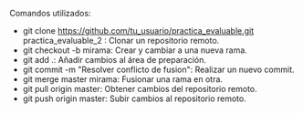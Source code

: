 Comandos utilizados:
- git clone https://github.com/tu_usuario/practica_evaluable.git practica_evaluable_2 : Clonar un repositorio remoto.
- git checkout -b mirama: Crear y cambiar a una nueva rama.
- git add .: Añadir cambios al área de preparación.
- git commit -m "Resolver conflicto de fusion": Realizar un nuevo commit.
- git merge master mirama: Fusionar una rama en otra.
- git pull origin master: Obtener cambios del repositorio remoto.
- git push origin master: Subir cambios al repositorio remoto.
